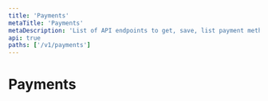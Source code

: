 ```yaml
---
title: 'Payments'
metaTitle: 'Payments'
metaDescription: 'List of API endpoints to get, save, list payment methods'
api: true
paths: ['/v1/payments']
---
```


# Payments
